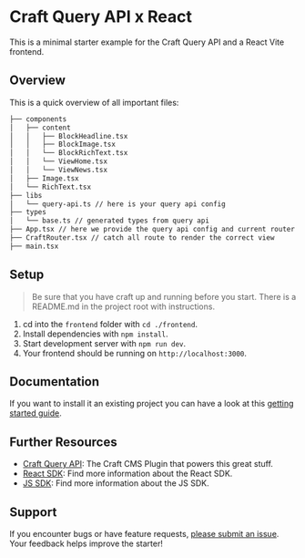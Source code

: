 # Craft Query API x React

This is a minimal starter example for the Craft Query API and a React Vite frontend.

## Overview

This is a quick overview of all important files:

```bash
├── components
│   ├── content
│   │   ├── BlockHeadline.tsx
│   │   ├── BlockImage.tsx
│   │   └── BlockRichText.tsx
│   │   └── ViewHome.tsx
│   │   └── ViewNews.tsx
│   ├── Image.tsx
│   └── RichText.tsx
├── libs
│   └── query-api.ts // here is your query api config
├── types
│   └── base.ts // generated types from query api
├── App.tsx // here we provide the query api config and current router location globally
├── CraftRouter.tsx // catch all route to render the correct view
├── main.tsx
```

## Setup

> Be sure that you have craft up and running before you start. There is a README.md in the project root with instructions.

1. cd into the `frontend` folder with `cd ./frontend`.
2. Install dependencies with `npm install`.
3. Start development server with `npm run dev`.
4. Your frontend should be running on `http://localhost:3000`.

## Documentation

If you want to install it an existing project you can have a look at this [getting started guide](https://samuelreichor.at/libraries/query-api-react/get-started/quick-start).

## Further Resources

- [Craft Query API](https://samuelreichor.at/libraries/craft-query-api): The Craft CMS Plugin that powers this great stuff.
- [React SDK](https://samuelreichor.at/libraries/query-api-react): Find more information about the React SDK.
- [JS SDK](https://samuelreichor.at/libraries/js-craftcms-api): Find more information about the JS SDK.

## Support

If you encounter bugs or have feature requests, [please submit an issue](https://github.com/samuelreichor/query-api-craft-starter/issues/new). Your feedback helps improve the starter!
